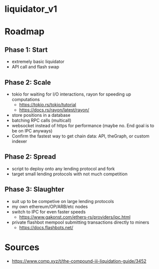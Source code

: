 # liquidator_v1

# Roadmap

## Phase 1: Start
- extremely basic liquidator
- API call and flash swap

## Phase 2: Scale
- tokio for waiting for I/O interactions, rayon for speeding up computations
    - https://tokio.rs/tokio/tutorial
    - https://docs.rs/rayon/latest/rayon/
- store positions in a database
- batching RPC calls (multicall)
- websocket instead of https for performance (maybe no.  End goal is to be on IPC anyways)
- Confirm the fastest way to get chain data: API, theGraph, or custom indexer

## Phase 2: Spread
- script to deploy onto any lending protocol and fork
- target small lending protocols with not much competition

## Phase 3: Slaughter
- suit up to be competive on large lending protocols
- my own ethereum/OP/ARB/etc nodes
- switch to IPC for even faster speeds
    - https://www.gakonst.com/ethers-rs/providers/ipc.html
- private flashbot mempool submitting transactions directly to miners
    - https://docs.flashbots.net/


# Sources
 - https://www.comp.xyz/t/the-compound-iii-liquidation-guide/3452